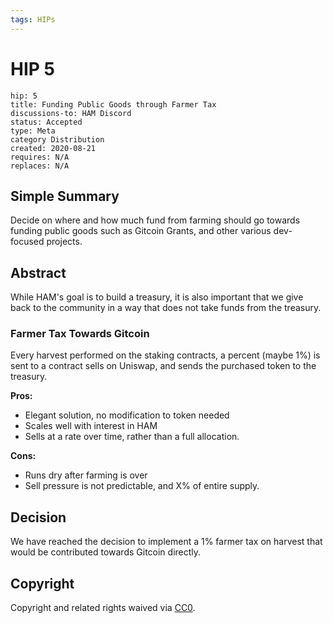 ```yaml
---
tags: HIPs
---
```

# HIP 5
```
hip: 5
title: Funding Public Goods through Farmer Tax
discussions-to: HAM Discord
status: Accepted
type: Meta
category Distribution
created: 2020-08-21
requires: N/A
replaces: N/A
```

## Simple Summary
Decide on where and how much fund from farming should go towards funding public goods such as Gitcoin Grants, and other various dev-focused projects.

## Abstract
While HAM's goal is to build a treasury, it is also important that we give back to the community in a way that does not take funds from the treasury.

### Farmer Tax Towards Gitcoin
Every harvest performed on the staking contracts, a percent (maybe 1%) is sent to a contract sells on Uniswap, and sends the purchased token to the treasury.

**Pros:**
- Elegant solution, no modification to token needed
- Scales well with interest in HAM
- Sells at a rate over time, rather than a full allocation.

**Cons:**
- Runs dry after farming is over
- Sell pressure is not predictable, and X% of entire supply.

## Decision
We have reached the decision to implement a 1% farmer tax on harvest that would be contributed towards Gitcoin directly.

## Copyright
Copyright and related rights waived via [CC0](https://creativecommons.org/publicdomain/zero/1.0/).
